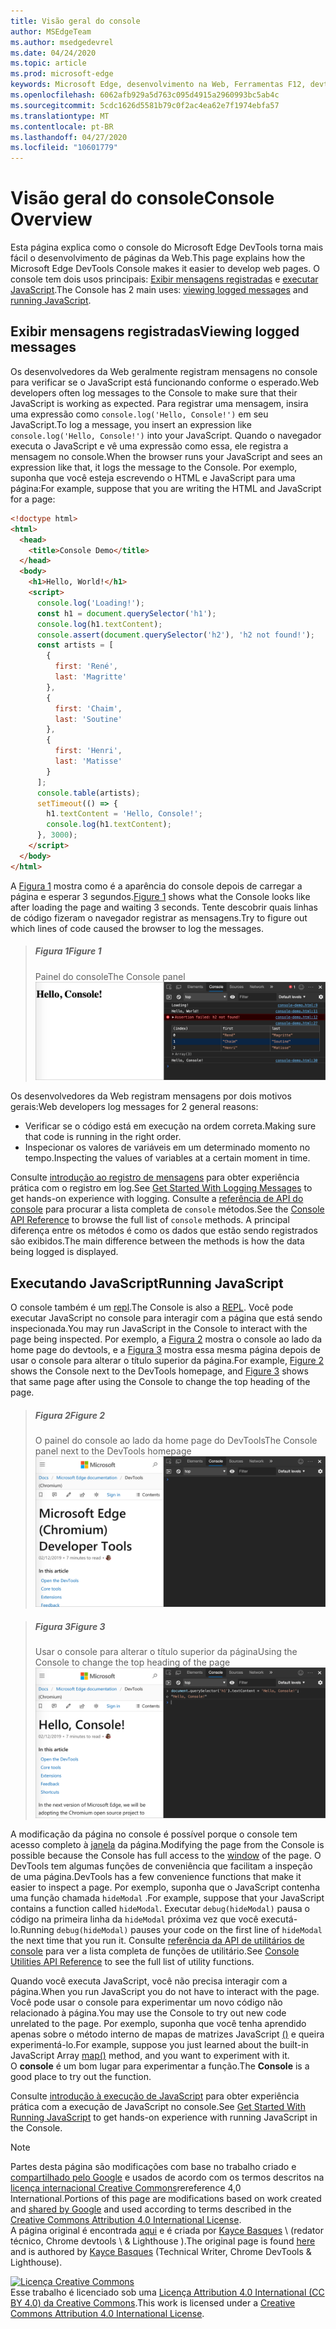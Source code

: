 ```yaml
---
title: Visão geral do console
author: MSEdgeTeam
ms.author: msedgedevrel
ms.date: 04/24/2020
ms.topic: article
ms.prod: microsoft-edge
keywords: Microsoft Edge, desenvolvimento na Web, Ferramentas F12, devtools
ms.openlocfilehash: 6062afb929a5d763c095d4915a2960993bc5ab4c
ms.sourcegitcommit: 5cdc1626d5581b79c0f2ac4ea62e7f1974ebfa57
ms.translationtype: MT
ms.contentlocale: pt-BR
ms.lasthandoff: 04/27/2020
ms.locfileid: "10601779"
---
```

<!-- Copyright Kayce Basques 

   Licensed under the Apache License, Version 2.0 (the "License");
   you may not use this file except in compliance with the License.
   You may obtain a copy of the License at

       https://www.apache.org/licenses/LICENSE-2.0

   Unless required by applicable law or agreed to in writing, software
   distributed under the License is distributed on an "AS IS" BASIS,
   WITHOUT WARRANTIES OR CONDITIONS OF ANY KIND, either express or implied.
   See the License for the specific language governing permissions and
   limitations under the License.  -->





# <span data-ttu-id="43e00-103">Visão geral do console</span><span class="sxs-lookup"><span data-stu-id="43e00-103">Console Overview</span></span>   

  

<span data-ttu-id="43e00-104">Esta página explica como o console do Microsoft Edge DevTools torna mais fácil o desenvolvimento de páginas da Web.</span><span class="sxs-lookup"><span data-stu-id="43e00-104">This page explains how the Microsoft Edge DevTools Console makes it easier to develop web pages.</span></span>  <span data-ttu-id="43e00-105">O console tem dois usos principais: [Exibir mensagens registradas](#viewing-logged-messages) e [executar JavaScript](#running-javascript).</span><span class="sxs-lookup"><span data-stu-id="43e00-105">The Console has 2 main uses: [viewing logged messages](#viewing-logged-messages) and [running JavaScript](#running-javascript).</span></span>  

## <span data-ttu-id="43e00-106">Exibir mensagens registradas</span><span class="sxs-lookup"><span data-stu-id="43e00-106">Viewing logged messages</span></span>   

<span data-ttu-id="43e00-107">Os desenvolvedores da Web geralmente registram mensagens no console para verificar se o JavaScript está funcionando conforme o esperado.</span><span class="sxs-lookup"><span data-stu-id="43e00-107">Web developers often log messages to the Console to make sure that their JavaScript is working as expected.</span></span>  <span data-ttu-id="43e00-108">Para registrar uma mensagem, insira uma expressão como `console.log('Hello, Console!')` em seu JavaScript.</span><span class="sxs-lookup"><span data-stu-id="43e00-108">To log a message, you insert an expression like `console.log('Hello, Console!')` into your JavaScript.</span></span>  <span data-ttu-id="43e00-109">Quando o navegador executa o JavaScript e vê uma expressão como essa, ele registra a mensagem no console.</span><span class="sxs-lookup"><span data-stu-id="43e00-109">When the browser runs your JavaScript and sees an expression like that, it logs the message to the Console.</span></span>  <span data-ttu-id="43e00-110">Por exemplo, suponha que você esteja escrevendo o HTML e JavaScript para uma página:</span><span class="sxs-lookup"><span data-stu-id="43e00-110">For example, suppose that you are writing the HTML and JavaScript for a page:</span></span>  

```html
<!doctype html>
<html>
  <head>
    <title>Console Demo</title>
  </head>
  <body>
    <h1>Hello, World!</h1>
    <script>
      console.log('Loading!');
      const h1 = document.querySelector('h1');
      console.log(h1.textContent);
      console.assert(document.querySelector('h2'), 'h2 not found!');
      const artists = [
        {
          first: 'René',
          last: 'Magritte'
        },
        {
          first: 'Chaim',
          last: 'Soutine'
        },
        {
          first: 'Henri',
          last: 'Matisse'
        }
      ];
      console.table(artists);
      setTimeout(() => {
        h1.textContent = 'Hello, Console!';
        console.log(h1.textContent);
      }, 3000);
    </script>
  </body>
</html>
```  

<span data-ttu-id="43e00-111">A [Figura 1](#figure-1) mostra como é a aparência do console depois de carregar a página e esperar 3 segundos.</span><span class="sxs-lookup"><span data-stu-id="43e00-111">[Figure 1](#figure-1) shows what the Console looks like after loading the page and waiting 3 seconds.</span></span>  <span data-ttu-id="43e00-112">Tente descobrir quais linhas de código fizeram o navegador registrar as mensagens.</span><span class="sxs-lookup"><span data-stu-id="43e00-112">Try to figure out which lines of code caused the browser to log the messages.</span></span>  

> ##### <span data-ttu-id="43e00-113">Figura 1</span><span class="sxs-lookup"><span data-stu-id="43e00-113">Figure 1</span></span>  
> <span data-ttu-id="43e00-114">Painel do console</span><span class="sxs-lookup"><span data-stu-id="43e00-114">The Console panel</span></span>  
> ![Painel do console][ImageConsole]  

<span data-ttu-id="43e00-116">Os desenvolvedores da Web registram mensagens por dois motivos gerais:</span><span class="sxs-lookup"><span data-stu-id="43e00-116">Web developers log messages for 2 general reasons:</span></span>  

*   <span data-ttu-id="43e00-117">Verificar se o código está em execução na ordem correta.</span><span class="sxs-lookup"><span data-stu-id="43e00-117">Making sure that code is running in the right order.</span></span>  
*   <span data-ttu-id="43e00-118">Inspecionar os valores de variáveis em um determinado momento no tempo.</span><span class="sxs-lookup"><span data-stu-id="43e00-118">Inspecting the values of variables at a certain moment in time.</span></span>  

<span data-ttu-id="43e00-119">Consulte [introdução ao registro de mensagens][DevtoolsConsoleLoggingMessages] para obter experiência prática com o registro em log.</span><span class="sxs-lookup"><span data-stu-id="43e00-119">See [Get Started With Logging Messages][DevtoolsConsoleLoggingMessages] to get hands-on experience with logging.</span></span>  <span data-ttu-id="43e00-120">Consulte a [referência de API do console][DevToolsConsoleAPI] para procurar a lista completa de `console` métodos.</span><span class="sxs-lookup"><span data-stu-id="43e00-120">See the [Console API Reference][DevToolsConsoleAPI] to browse the full list of `console` methods.</span></span>  <span data-ttu-id="43e00-121">A principal diferença entre os métodos é como os dados que estão sendo registrados são exibidos.</span><span class="sxs-lookup"><span data-stu-id="43e00-121">The main difference between the methods is how the data being logged is displayed.</span></span>  

## <span data-ttu-id="43e00-122">Executando JavaScript</span><span class="sxs-lookup"><span data-stu-id="43e00-122">Running JavaScript</span></span>   

<span data-ttu-id="43e00-123">O console também é um [repl][WikiREPLoop].</span><span class="sxs-lookup"><span data-stu-id="43e00-123">The Console is also a [REPL][WikiREPLoop].</span></span>  <span data-ttu-id="43e00-124">Você pode executar JavaScript no console para interagir com a página que está sendo inspecionada.</span><span class="sxs-lookup"><span data-stu-id="43e00-124">You may run JavaScript in the Console to interact with the page being inspected.</span></span>  <span data-ttu-id="43e00-125">Por exemplo, a [Figura 2](#figure-2) mostra o console ao lado da home page do devtools, e a [Figura 3](#figure-3) mostra essa mesma página depois de usar o console para alterar o título superior da página.</span><span class="sxs-lookup"><span data-stu-id="43e00-125">For example, [Figure 2](#figure-2) shows the Console next to the DevTools homepage, and [Figure 3](#figure-3) shows that same page after using the Console to change the top heading of the page.</span></span>  

> ##### <span data-ttu-id="43e00-126">Figura 2</span><span class="sxs-lookup"><span data-stu-id="43e00-126">Figure 2</span></span>  
> <span data-ttu-id="43e00-127">O painel do console ao lado da home page do DevTools</span><span class="sxs-lookup"><span data-stu-id="43e00-127">The Console panel next to the DevTools homepage</span></span>  
> ![O painel do console ao lado da home page do DevTools][ImageConsoleOverview]  

> ##### <span data-ttu-id="43e00-129">Figura 3</span><span class="sxs-lookup"><span data-stu-id="43e00-129">Figure 3</span></span>  
> <span data-ttu-id="43e00-130">Usar o console para alterar o título superior da página</span><span class="sxs-lookup"><span data-stu-id="43e00-130">Using the Console to change the top heading of the page</span></span>  
> ![Usar o console para alterar o título superior da página][ImageConsoleChangeTitle]  

<span data-ttu-id="43e00-132">A modificação da página no console é possível porque o console tem acesso completo à [janela][MDNWindow] da página.</span><span class="sxs-lookup"><span data-stu-id="43e00-132">Modifying the page from the Console is possible because the Console has full access to the [window][MDNWindow] of the page.</span></span>  <span data-ttu-id="43e00-133">O DevTools tem algumas funções de conveniência que facilitam a inspeção de uma página.</span><span class="sxs-lookup"><span data-stu-id="43e00-133">DevTools has a few convenience functions that make it easier to inspect a page.</span></span>  <span data-ttu-id="43e00-134">Por exemplo, suponha que o JavaScript contenha uma função chamada `hideModal` .</span><span class="sxs-lookup"><span data-stu-id="43e00-134">For example, suppose that your JavaScript contains a function called `hideModal`.</span></span>  <span data-ttu-id="43e00-135">Executar `debug(hideModal)` pausa o código na primeira linha da `hideModal` próxima vez que você executá-lo.</span><span class="sxs-lookup"><span data-stu-id="43e00-135">Running `debug(hideModal)` pauses your code on the first line of `hideModal` the next time that you run it.</span></span>  <span data-ttu-id="43e00-136">Consulte [referência da API de utilitários de console][DevtoolsConsoleUtilitiesDebug] para ver a lista completa de funções de utilitário.</span><span class="sxs-lookup"><span data-stu-id="43e00-136">See [Console Utilities API Reference][DevtoolsConsoleUtilitiesDebug] to see the full list of utility functions.</span></span>  

<span data-ttu-id="43e00-137">Quando você executa JavaScript, você não precisa interagir com a página.</span><span class="sxs-lookup"><span data-stu-id="43e00-137">When you run JavaScript you do not have to interact with the page.</span></span>  <span data-ttu-id="43e00-138">Você pode usar o console para experimentar um novo código não relacionado à página.</span><span class="sxs-lookup"><span data-stu-id="43e00-138">You may use the Console to try out new code unrelated to the page.</span></span>  <span data-ttu-id="43e00-139">Por exemplo, suponha que você tenha aprendido apenas sobre o método interno de mapas de matrizes JavaScript [()][MDNMap] e queira experimentá-lo.</span><span class="sxs-lookup"><span data-stu-id="43e00-139">For example, suppose you just learned about the built-in JavaScript Array [map()][MDNMap] method, and you want to experiment with it.</span></span>  
<span data-ttu-id="43e00-140">O **console** é um bom lugar para experimentar a função.</span><span class="sxs-lookup"><span data-stu-id="43e00-140">The **Console** is a good place to try out the function.</span></span>  

<span data-ttu-id="43e00-141">Consulte [introdução à execução de JavaScript][ImageConsoleChangeTitle] para obter experiência prática com a execução de JavaScript no console.</span><span class="sxs-lookup"><span data-stu-id="43e00-141">See [Get Started With Running JavaScript][ImageConsoleChangeTitle] to get hands-on experience with running JavaScript in the Console.</span></span>  

   

  

<!-- image links -->  

[ImageConsole]: /microsoft-edge/devtools-guide-chromium/media/console-console-demo.msft.png "Figura 1: painel do console"  
[ImageConsoleChangeTitle]: /microsoft-edge/devtools-guide-chromium/media/devtools-console-h1-changed.msft.png "Figura 3: usar o console para alterar o título superior da página"  
[ImageConsoleOverview]: /microsoft-edge/devtools-guide-chromium/media/devtools-console-empty.msft.png "Figura 2: painel do console ao lado da home page do DevTools"  

<!-- links -->  

[DevToolsConsoleAPI]: /microsoft-edge/devtools-guide-chromium/console/api "Referência de API do console"  
[DevtoolsConsoleLoggingMessages]: /microsoft-edge/devtools-guide-chromium/console/log "Introdução ao registro de mensagens no console"  
[DevtoolsConsoleRunningJavascript]: /microsoft-edge/devtools-guide-chromium/console/javascript "Começar a executar o JavaScript no console"  
[DevtoolsConsoleUtilitiesDebug]: /microsoft-edge/devtools-guide-chromium/console/utilities#debug "Referência de API de utilitários de console de depuração"  

[MDNMap]: https://developer.mozilla.org/docs/Web/JavaScript/Reference/Global_Objects/Array/map "Array. prototype. Map () | MDN"  
[MDNWindow]: https://developer.mozilla.org/docs/Web/API/Window "Janela | MDN"  

[WikiREPLoop]: https://en.wikipedia.org/wiki/Read%E2%80%93eval%E2%80%93print_loop "Leitura – eval – loop de impressão-Wikipédia"  

> [!NOTE]
> <span data-ttu-id="43e00-152">Partes desta página são modificações com base no trabalho criado e [compartilhado pelo Google][GoogleSitePolicies] e usados de acordo com os termos descritos na [licença internacional Creative Commons][CCA4IL]rereference 4,0 International.</span><span class="sxs-lookup"><span data-stu-id="43e00-152">Portions of this page are modifications based on work created and [shared by Google][GoogleSitePolicies] and used according to terms described in the [Creative Commons Attribution 4.0 International License][CCA4IL].</span></span>  
> <span data-ttu-id="43e00-153">A página original é encontrada [aqui](https://developers.google.com/web/tools/chrome-devtools/console/index) e é criada por [Kayce Basques][KayceBasques] \ (redator técnico, Chrome devtools \ & Lighthouse \).</span><span class="sxs-lookup"><span data-stu-id="43e00-153">The original page is found [here](https://developers.google.com/web/tools/chrome-devtools/console/index) and is authored by [Kayce Basques][KayceBasques] \(Technical Writer, Chrome DevTools \& Lighthouse\).</span></span>  

[![Licença Creative Commons][CCby4Image]][CCA4IL]  
<span data-ttu-id="43e00-155">Esse trabalho é licenciado sob uma [Licença Attribution 4.0 International (CC BY 4.0) da Creative Commons][CCA4IL].</span><span class="sxs-lookup"><span data-stu-id="43e00-155">This work is licensed under a [Creative Commons Attribution 4.0 International License][CCA4IL].</span></span>  

[CCA4IL]: https://creativecommons.org/licenses/by/4.0  
[CCby4Image]: https://i.creativecommons.org/l/by/4.0/88x31.png  
[GoogleSitePolicies]: https://developers.google.com/terms/site-policies  
[KayceBasques]: https://developers.google.com/web/resources/contributors/kaycebasques  
